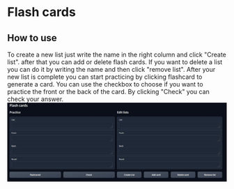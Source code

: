 # Flash cards

## How to use

To create a new list just write the name in the right column and click "Create list". after that you can add or delete flash cards. If you want to delete a list you can do it by writing the name and then click "remove list".
After your new list is complete you can start practicing by clicking flashcard to generate a card. You can use the checkbox to choose if you want to practice the front or the back of the card. By clicking "Check" you can check your answer.
![Alt text](Images/img01.JPG)
